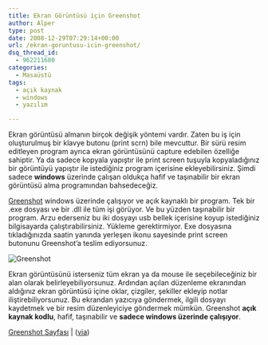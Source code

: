 ```yaml
---
title: Ekran Görüntüsü için Greenshot
author: Alper
type: post
date: 2008-12-29T07:29:14+00:00
url: /ekran-goruntusu-icin-greenshot/
dsq_thread_id:
  - 962211680
categories:
  - Masaüstü
tags:
  - açık kaynak
  - windows
  - yazılım

---
```

Ekran görüntüsü almanın birçok değişik yöntemi vardır. Zaten bu iş için oluşturulmuş bir klavye butonu (print scrn) bile mevcuttur. Bir sürü resim editleyen program ayrıca ekran görüntüsünü capture edebilen özelliğe sahiptir. Ya da sadece kopyala yapıştır ile print screen tuşuyla kopyaladığınız bir görüntüyü yapıştır ile istediğiniz program içerisine ekleyebilirsiniz. Şimdi sadece **windows** üzerinde çalışan oldukça hafif ve taşınabilir bir ekran görüntüsü alma programından bahsedeceğiz. <!--more-->

<a href="https://greenshot.sourceforge.net/" target="_blank">Greenshot</a> windows üzerinde çalışıyor ve açık kaynaklı bir program. Tek bir .exe dosyası ve bir .dll ile tüm işi görüyor. Ve bu yüzden taşınabilir bir program. Arzu ederseniz bu iki dosyayı usb bellek içerisine koyup istediğiniz bilgisayarda çalıştırabilirsiniz. Yükleme gerektirmiyor. Exe dosyasına tıkladığınızda saatin yanında yerleşen ikonu sayesinde print screen butonunu Greenshot&#8217;a teslim ediyorsunuz. 

![Greenshot][1] 

Ekran görüntüsünü isterseniz tüm ekran ya da mouse ile seçebileceğiniz bir alan olarak belirleyebiliyorsunuz. Ardından açılan düzenleme ekranından aldığınız ekran görüntüsü içine oklar, çizgiler, şekiller ekleyip notlar iliştirebiliyorsunuz. Bu ekrandan yazıcıya göndermek, ilgili dosyayı kaydetmek ve bir resim düzenleyiciye göndermek mümkün. Greenshot **açık kaynak kodlu**, hafif, taşınabilir ve **sadece windows üzerinde çalışıyor**.

<a href="https://greenshot.sourceforge.net/" target="_blank">Greenshot Sayfası</a> | (<a href="https://lifehacker.com/5118976/greenshot-captures-and-annotes-screenshots" target="_blank">via</a>)

 [1]: https://greenshot.sourceforge.net/images/screenshot_01.jpg